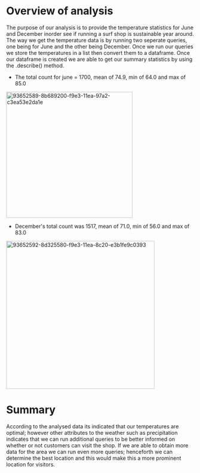 # Overview of analysis

The purpose of our analysis is to provide the temperature statistics for June and December inorder see if running a surf shop is sustainable year around. The way we get the temperature data is by running two seperate queries, one being for June and the other being December. Once we run our queries we store the temperatures in a list then convert them to a dataframe. Once our dataframe is created we are able to get our summary statistics by using the .describe() method. 

* The total count for june = 1700, mean of 74.9, min of 64.0 and max of 85.0

<img width="338" alt="93652589-8b689200-f9e3-11ea-97a2-c3ea53e2da1e" src="https://user-images.githubusercontent.com/100738128/167338224-6c8250db-ad28-4c75-bdb2-6886d1b83d76.png">

* December's total count was 1517, mean of 71.0, min of 56.0 and max of 83.0

<img width="397" alt="93652592-8d325580-f9e3-11ea-8c20-e3b1fe9c0393" src="https://user-images.githubusercontent.com/100738128/167338376-41f96ccf-6c8e-412c-9d5c-2dfd717de738.png">


# Summary
According to the analysed data its indicated that our temperatures are optimal; however other attributes to the weather such as precipitation indicates that we can run additional queries to be better informed on whether or not customers can  visit the shop. If we are able to obtain more data for the area we can run even more queries; henceforth  we can determine the best location and this would make this a more prominent location for visitors.
